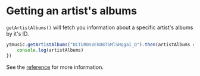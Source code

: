 # Getting an artist's albums

`getArtistAlbums()` will fetch you information about a specific artist's albums by it's ID.

```ts
ytmusic.getArtistAlbums("UCTUR0sVEkD8T5MlSHqgaI_Q").then(artistAlbums => {
	console.log(artistAlbums)
})
```

See the [reference](../../references/ytmusic/getArtistAlbums.html) for more information.
